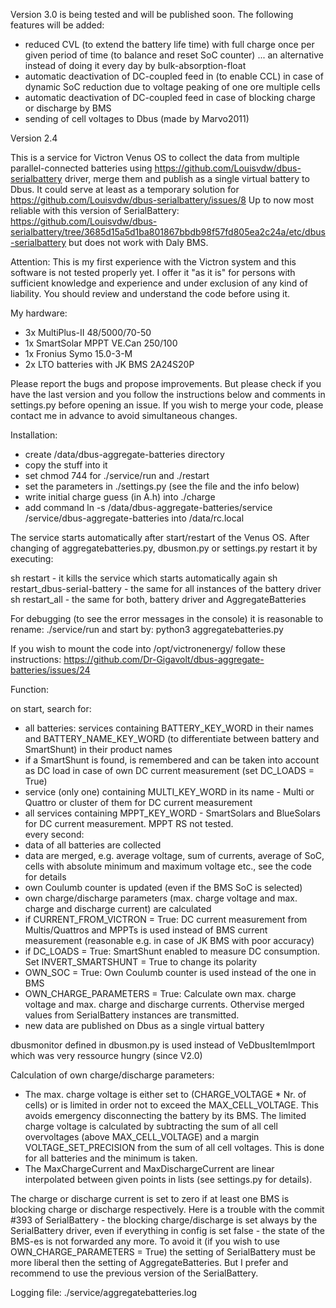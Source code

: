 Version 3.0 is being tested and will be published soon. The following features will be added:

- reduced CVL (to extend the battery life time) with full charge once per given period of time (to balance and reset SoC counter) ... an alternative instead of doing it every day by bulk-absorption-float
- automatic deactivation of DC-coupled feed in (to enable CCL) in case of dynamic SoC reduction due to voltage peaking of one ore multiple cells
- automatic deactivation of DC-coupled feed in case of blocking charge or discharge by BMS
- sending of cell voltages to Dbus (made by Marvo2011)


Version 2.4

This is a service for Victron Venus OS to collect the data from multiple parallel-connected batteries using https://github.com/Louisvdw/dbus-serialbattery driver, merge them and publish as a single virtual battery to Dbus. 
It could serve at least as a temporary solution for https://github.com/Louisvdw/dbus-serialbattery/issues/8
Up to now most reliable with this version of SerialBattery: https://github.com/Louisvdw/dbus-serialbattery/tree/3685d15a5d1ba801867bbdb98f57fd805ea2c24a/etc/dbus-serialbattery 
but does not work with Daly BMS.

Attention: This is my first experience with the Victron system and this software is not tested properly yet. I offer it "as it is" for persons with sufficient knowledge and experience and under exclusion of any kind of liability. You should review and understand the code before using it. 

My hardware:
- 3x MultiPlus-II 48/5000/70-50
- 1x SmartSolar MPPT VE.Can 250/100
- 1x Fronius Symo 15.0-3-M
- 2x LTO batteries with JK BMS 2A24S20P

Please report the bugs and propose improvements. But please check if you have the last version and you follow the instructions below and comments in settings.py before opening an issue. If you wish to merge your code, please contact me in advance to avoid simultaneous changes.

Installation:
- create /data/dbus-aggregate-batteries directory
- copy the stuff into it
- set chmod 744 for ./service/run and ./restart
- set the parameters in ./settings.py (see the file and the info below)
- write initial charge guess (in A.h) into ./charge
- add command ln -s /data/dbus-aggregate-batteries/service /service/dbus-aggregate-batteries into /data/rc.local 

The service starts automatically after start/restart of the Venus OS. After changing of aggregatebatteries.py, dbusmon.py or settings.py restart it by executing:

sh restart - it kills the service which starts automatically again
sh restart_dbus-serial-battery - the same for all instances of the battery driver
sh restart_all - the same for both, battery driver and AggregateBatteries

For debugging (to see the error messages in the console) it is reasonable to rename: ./service/run and start by: python3 aggregatebatteries.py

If you wish to mount the code into /opt/victronenergy/ follow these instructions:
https://github.com/Dr-Gigavolt/dbus-aggregate-batteries/issues/24

Function:

on start, search for:
- all batteries: services containing BATTERY_KEY_WORD in their names and BATTERY_NAME_KEY_WORD (to differentiate between battery and SmartShunt) in their product names
- if a SmartShunt is found, is remembered and can be taken into account as DC load in case of own DC current measurement (set DC_LOADS = True)
- service (only one) containing MULTI_KEY_WORD in its name - Multi or Quattro or cluster of them for DC current measurement
- all services containing MPPT_KEY_WORD - SmartSolars and BlueSolars for DC current measurement. MPPT RS not tested.	
every second:
- data of all batteries are collected
- data are merged, e.g. average voltage, sum of currents, average of SoC, cells with absolute minimum and maximum voltage etc., see the code for details
- own Coulumb counter is updated (even if the BMS SoC is selected)
- own charge/discharge parameters (max. charge voltage and max. charge and discharge current) are calculated
- if CURRENT_FROM_VICTRON = True: DC current measurement from Multis/Quattros and MPPTs is used instead of BMS current measurement (reasonable e.g. in case of JK BMS with poor accuracy)
- if DC_LOADS = True: SmartShunt enabled to measure DC consumption. Set INVERT_SMARTSHUNT = True to change its polarity
- OWN_SOC = True: Own Coulumb counter is used instead of the one in BMS
- OWN_CHARGE_PARAMETERS = True: Calculate own max. charge voltage and max. charge and discharge currents. Othervise merged values from SerialBattery instances are transmitted.	
- new data are published on Dbus as a single virtual battery

dbusmonitor defined in dbusmon.py is used instead of VeDbusItemImport which was very ressource hungry (since V2.0)	
	
Calculation of own charge/discharge parameters:
	
- The max. charge voltage is either set to (CHARGE_VOLTAGE * Nr. of cells) or is limited in order not to exceed the MAX_CELL_VOLTAGE. This avoids emergency disconnecting the battery by its BMS. The limited charge voltage is calculated by subtracting the sum of all cell overvoltages (above MAX_CELL_VOLTAGE) and a margin VOLTAGE_SET_PRECISION from the sum of all cell voltages. This is done for all batteries and the minimum is taken.    	
- The MaxChargeCurrent and MaxDischargeCurrent are linear interpolated between given points in lists (see settings.py for details).

The charge or discharge current is set to zero if at least one BMS is blocking charge or discharge respectively. Here is a trouble with the commit #393 of SerialBattery - the blocking charge/discharge is set always by the SerialBattery driver, even if everything in config is set false - the state of the BMS-es is not forwarded any more. To avoid it (if you wish to use OWN_CHARGE_PARAMETERS = True) the setting of SerialBattery must be more liberal then the setting of AggregateBatteries. But I prefer and recommend to use the previous version of the SerialBattery.

Logging file:
./service/aggregatebatteries.log	

